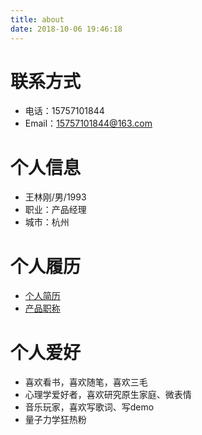 ```yaml
---
title: about
date: 2018-10-06 19:46:18
---
```

# 联系方式

- 电话：15757101844
- Email：15757101844@163.com


# 个人信息

- 王林刚/男/1993
- 职业：产品经理
- 城市：杭州


# 个人履历

- [个人简历](http://note.youdao.com/noteshare?id=5fc2bef59423d37f8acec1806ebad2fb)
- [产品职称](http://note.youdao.com/noteshare?id=541e8a61768c07742a659fa1d233d8c6)


# 个人爱好

- 喜欢看书，喜欢随笔，喜欢三毛
- 心理学爱好者，喜欢研究原生家庭、微表情
- 音乐玩家，喜欢写歌词、写demo
- 量子力学狂热粉
